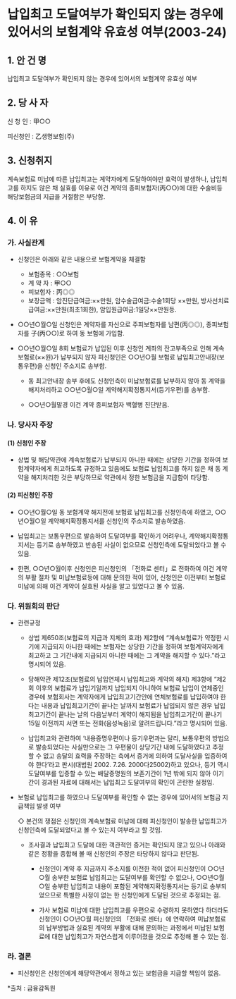 # 납입최고 도달여부가 확인되지 않는 경우에 있어서의 보험계약 유효성 여부(2003-24)

## 1. 안 건 명
납입최고 도달여부가 확인되지 않는 경우에 있어서의 보험계약 유효성 여부

## 2. 당 사 자

신 청 인 : 甲○○ 

피신청인 : 乙생명보험(주) 

## 3. 신청취지

계속보험료 미납에 따른 납입최고는 계약자에게 도달하여야만 효력이 발생하나, 납입최고를 하지도 않은 채 실효를 이유로 이건 계약의 종피보험자(丙○○)에 대한 수술비등 해당보험금의 지급을 거절함은 부당함.
 
## 4. 이   유
### 가. 사실관계
* 신청인은 아래와 같은 내용으로 보험계약을 체결함   

    - 보험종목 : ○○보험
    - 계 약 자 : 甲○○
    - 피보험자 : 丙◎◎
    - 보장금액 : 암진단급여금:××만원, 암수술급여금:수술1회당 ××만원,    방사선치료급여금:××만원(최초1회한), 암입원급여금:1일당××만원등.

*  ○○년○월○일 신청인은 계약자를 자신으로 주피보험자를 남편(丙◎◎), 종피보험자를 子(丙○○)로 하여 동 보험에 가입함.

*  ○○년○월○일 8회 보험료가 납입된 이후 신청인 계좌의 잔고부족으로 인해 계속보험료(××원)가 납부되지 않자 피신청인은 ○○년○월 보험료 납입최고안내장(보통우편)을 신청인 주소지로 송부함.

     - 동 최고안내장 송부 후에도 신청인측이 미납보험료를 납부하지 않아 동 계약을 해지처리하고 ○○년○월○일 계약해지확정통지서(등기우편)를 송부함.
 
     - ○○년○월말경 이건 계약 종피보험자 백혈병 진단받음.


### 나. 당사자 주장

####   (1) 신청인 주장

- 상법 및 해당약관에 계속보험료가 납부되지 아니한 때에는 상당한 기간을 정하여 보험계약자에게 최고하도록 규정하고 있음에도 보험료 납입최고를 하지 않은 채 동 계약을 해지처리한 것은 부당하므로 약관에서 정한 보험금을 지급함이 타당함.

####   (2) 피신청인 주장

- ○○년○월○일 동 보험계약 해지전에 보험료 납입최고를 신청인측에 하였고, ○○년○월○일 계약해지확정통지서를 신청인의 주소지로 발송하였음.

- 납입최고는 보통우편으로 발송하여 도달여부를 확인하기 어려우나, 계약해지확정통지서는 등기로 송부하였고 반송된 사실이 없으므로 신청인측에 도달되었다고 볼 수 있음.

- 한편, ○○년○월이후 신청인은 피신청인의 「전화로 센터」로 전화하여 이건 계약의 부활 절차 및 미납보험료등에 대해 문의한 적이 있어, 신청인은 이전부터 보험료 미납에 의해 이건 계약이 실효된 사실을 알고 있었다고 볼 수 있음.



### 다. 위원회의 판단

* 관련규정 

  * 상법 제650조(보험료의 지급과 지체의 효과) 제2항에 “계속보험료가 약정한 시기에 지급되지 아니한 때에는 보험자는 상당한 기간을 정하여 보험계약자에게 최고하고 그 기간내에 지급되지 아니한 때에는 그 계약을 해지할 수 있다.”라고 명시되어 있음.

  * 당해약관 제12조(보험료의 납입연체시 납입최고와 계약의 해지) 제3항에 “제2회 이후의 보험료가 납입기일까지 납입되지 아니하여 보험료 납입이 연체중인 경우에 보험회사는 계약자에게 납입최고기간안에 연체보험료를 납입하여야 한다는 내용과 납입최고기간이 끝나는 날까지 보험료가 납입되지 않은 경우 납입최고기간이 끝나는 날의 다음날부터 계약이 해지됨을 납입최고기간이 끝나기 15일 이전까지 서면 또는 전화(음성녹음)로 알려드립니다.”라고 명시되어 있음.

  * 납입최고와 관련하여 ‘내용증명우편이나 등기우편과는 달리, 보통우편의 방법으로 발송되었다는 사실만으로는 그 우편물이 상당기간 내에 도달하였다고 추정할 수 없고 송달의 효력을 주장하는 측에서 증거에 의하여 도달사실을 입증하여야 한다’라고 판시(대법원 2002. 7.26. 2000다25002)하고 있으나, 등기 역시 도달여부를 입증할 수 있는 배달증명원의 보존기간이 1년 밖에 되지 않아 이기간이 경과된 자료에 대해서는 납입최고 도달여부의 확인이 곤란한 실정임.


*  보험료 납입최고를 하였으나 도달여부를 확인할 수 없는 경우에 있어서의 보험금 지급책임 발생 여부

    ◇ 본건의 쟁점은 신청인의 계속보험료 미납에 대해 피신청인이 발송한 납입최고가 신청인측에 도달되었다고 볼 수 있는지 여부라고 할 것임.

   * 조사결과 납입최고 도달에 대한 객관적인 증거는 확인되지 않고 있으나 아래와 같은 정황을 종합해 볼 때 신청인의 주장은 타당하지 않다고 판단됨. 

      - 신청인이 계약 후 지금까지 주소지를 이전한 적이 없어 피신청인이 ○○년○월 송부한 보험료 납입최고는 도달여부를 확인할 수 없으나, ○○년○월○일 송부한 납입최고 내용이 포함된 계약해지확정통지서는 등기로 송부되었으므로 특별한 사정이 없는 한 신청인에게 도달된 것으로 추정되는 점.
        
      - 가사 보험료 미납에 대한 납입최고를 우편으로 수령하지 못하였다 하더라도 신청인이 ○○년○월 피신청인의 「전화로 센터」에 연락하여 미납보험료의 납부방법과 실효된 계약의 부활에 대해 문의하는 과정에서 미납된 보험료에 대한 납입최고가 자연스럽게 이루어졌을 것으로 추정해 볼 수 있는 점.
         

### 라. 결론
* 피신청인은 신청인에게 해당약관에서 정하고 있는 보험금을 지급할 책임이 없음.

*출처 : 금융감독원